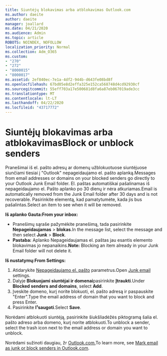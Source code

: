 ```yaml
---
title: Siuntėjų blokavimas arba atblokavimas Outlook.com
ms.author: daeite
author: daeite
manager: joallard
ms.date: 04/21/2020
ms.audience: Admin
ms.topic: article
ROBOTS: NOINDEX, NOFOLLOW
localization_priority: Normal
ms.collection: Adm_O365
ms.custom:
- "270"
- "272"
- "8000015"
- "8000017"
ms.assetid: 2ef840ec-7e1a-4df2-944b-d643fe08bd8f
ms.openlocfilehash: 67bd05e8d2effa325e152ca568748d4cd92930cf
ms.sourcegitcommit: 55eff703a17e500681d8fa6a87eb067019ade3cc
ms.translationtype: MT
ms.contentlocale: lt-LT
ms.lasthandoff: 04/22/2020
ms.locfileid: "43717772"
---
```

# <a name="block-or-unblock-senders"></a><span data-ttu-id="c08e1-102">Siuntėjų blokavimas arba atblokavimas</span><span class="sxs-lookup"><span data-stu-id="c08e1-102">Block or unblock senders</span></span>

<span data-ttu-id="c08e1-103">Pranešimai iš el. pašto adresų ar domenų užblokuotuose siuntėjuose siunčiami tiesiai į "Outlook" nepageidaujamo el. pašto aplanką.</span><span class="sxs-lookup"><span data-stu-id="c08e1-103">Messages from email addresses or domains on your blocked senders go directly to your Outlook Junk Email folder.</span></span> <span data-ttu-id="c08e1-104">El. paštas automatiškai pašalinamas iš nepageidaujamo el. Pašto aplanko po 30 dienų ir nėra atkuriamas.</span><span class="sxs-lookup"><span data-stu-id="c08e1-104">Email is automatically removed from the Junk Email folder after 30 days and is not recoverable.</span></span> <span data-ttu-id="c08e1-105">Pasirinkite elementą, kad pamatytumėte, kada jis bus pašalintas.</span><span class="sxs-lookup"><span data-stu-id="c08e1-105">Select an item to see when it will be removed.</span></span>

<span data-ttu-id="c08e1-106">**Iš aplanko Gauta:**</span><span class="sxs-lookup"><span data-stu-id="c08e1-106">**From your inbox:**</span></span>

- <span data-ttu-id="c08e1-107">Pranešimų sąraše pažymėkite pranešimą, tada pasirinkite **Nepageidaujamas** > **blokas**.</span><span class="sxs-lookup"><span data-stu-id="c08e1-107">In the message list, select the message and then select **Junk** > **Block**.</span></span>
- <span data-ttu-id="c08e1-108">**Pastaba:** Aplanko Nepageidaujamas el. paštas jau esantis elemento blokavimas jo nepanaikins.</span><span class="sxs-lookup"><span data-stu-id="c08e1-108">**Note:** Blocking an item already in your Junk Email folder will not delete it.</span></span>

<span data-ttu-id="c08e1-109">**Iš nustatymų:**</span><span class="sxs-lookup"><span data-stu-id="c08e1-109">**From Settings:**</span></span>

1. <span data-ttu-id="c08e1-110">Atidarykite [Nepageidaujamo el. pašto](https://outlook.live.com/mail/options/mail/junkEmail) parametrus.</span><span class="sxs-lookup"><span data-stu-id="c08e1-110">Open [Junk email](https://outlook.live.com/mail/options/mail/junkEmail) settings.</span></span>
2. <span data-ttu-id="c08e1-111">Dalyje **Blokuojami siuntėjai ir domenai**pasirinkite **Įtraukti**.</span><span class="sxs-lookup"><span data-stu-id="c08e1-111">Under **Blocked senders and domains**, select **Add**.</span></span>
3. <span data-ttu-id="c08e1-112">Įveskite domeno, kurį norite blokuoti, el. pašto adresą ir paspauskite "Enter".</span><span class="sxs-lookup"><span data-stu-id="c08e1-112">Type the email address of domain that you want to block and press Enter.</span></span>
4. <span data-ttu-id="c08e1-113">Pasirinkite **I¹saugoti**.</span><span class="sxs-lookup"><span data-stu-id="c08e1-113">Select **Save**.</span></span>

<span data-ttu-id="c08e1-114">Norėdami atblokuoti siuntėją, pasirinkite šiukšliadėžės piktogramą šalia el. pašto adreso arba domeno, kurį norite atblokuoti.</span><span class="sxs-lookup"><span data-stu-id="c08e1-114">To unblock a sender, select the trash icon next to the email address or domain you want to unblock.</span></span>

<span data-ttu-id="c08e1-115">Norėdami sužinoti daugiau, žr [Outlook.com.](https://support.office.com/article/a3ece97b-82f8-4a5e-9ac3-e92fa6427ae4?wt.mc_id=Office_Outlook_com_Alchemy)</span><span class="sxs-lookup"><span data-stu-id="c08e1-115">To learn more, see [Mark email as junk or block senders in Outlook.com](https://support.office.com/article/a3ece97b-82f8-4a5e-9ac3-e92fa6427ae4?wt.mc_id=Office_Outlook_com_Alchemy).</span></span>
